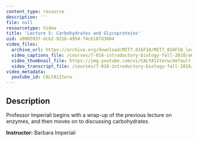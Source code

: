 ```yaml
---
content_type: resource
description: ''
file: null
resourcetype: Video
title: 'Lecture 5: Carbohydrates and Glycoproteins'
uid: a9005937-dcb2-921b-4954-f4c6187d3084
video_files:
  archive_url: https://archive.org/download/MIT7.016F18/MIT7_016F18_lec05_300k.mp4
  video_captions_file: /courses/7-016-introductory-biology-fall-2018/a632afeb8fcd5bfc886d5622f1ec4bb6_CALYA11terw.vtt
  video_thumbnail_file: https://img.youtube.com/vi/CALYA11terw/default.jpg
  video_transcript_file: /courses/7-016-introductory-biology-fall-2018/46c7d5d3f95c9a4d3adf64b644da5714_CALYA11terw.pdf
video_metadata:
  youtube_id: CALYA11terw
---
```


Description
-----------

Professor Imperiali begins with a wrap-up of the previous lecture on enzymes, and then moves on to discussing carbohydrates.

**Instructor:** Barbara Imperiali
